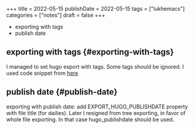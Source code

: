 +++
title = 2022-05-15
publishDate = 2022-05-15
tags = ["lukhemacs"]
categories = ["notes"]
draft = false
+++

-   exporting with tags
-   publish date

<!--more-->


## exporting with tags {#exporting-with-tags}

I managed to set hugo export with tags.
Some tags should be ignored.
I used code snippet from [here](https://www.reddit.com/r/orgmode/comments/8166p9/can_orgexport_or_oxhugo_ignore_some_tags/)


## publish date {#publish-date}

exporting with publish date:
add EXPORT_HUGO_PUBLISHDATE property with file title (for dailies).
Later I resigned from tree exporting, in favor of whole file exporting.
In that case hugo_publishdate should be used.